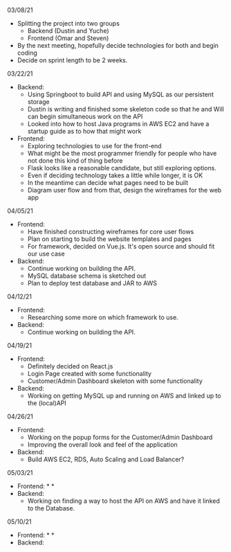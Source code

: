 03/08/21
* Splitting the project into two groups
	* Backend (Dustin and Yuche)
	* Frontend (Omar and Steven)
* By the next meeting, hopefully decide technologies for both and begin coding
* Decide on sprint length to be 2 weeks.

03/22/21
* Backend:
	* Using Springboot to build API and using MySQL as our persistent storage
	* Dustin is writing and finished some skeleton code so that he and Will can begin simultaneous work on the API
	* Looked into how to host Java programs in AWS EC2 and have a startup guide as to how that might work
* Frontend:
	* Exploring technologies to use for the front-end
	* What might be the most programmer friendly for people who have not done this kind of thing before
	* Flask looks like a reasonable candidate, but still exploring options.
	* Even if deciding technology takes a little while longer, it is OK
	* In the meantime can decide what pages need to be built
	* Diagram user flow and from that, design the wireframes for the web app

04/05/21
* Frontend:
	* Have finished constructing wireframes for core user flows
	* Plan on starting to build the website templates and pages
	* For framework, decided on Vue.js. It's open source and should fit our use case
* Backend:
	* Continue working on building the API.
	* MySQL database schema is sketched out
	* Plan to deploy test database and JAR to AWS


04/12/21
* Frontend:
	* Researching some more on which framework to use.
* Backend:
	* Continue working on building the API.


04/19/21
* Frontend:
	* Definitely decided on React.js
	* Login Page created with some functionality
	* Customer/Admin Dashboard skeleton with some functionality
* Backend:
	* Working on getting MySQL up and running on AWS and linked up to the (local)API


04/26/21
* Frontend:
	* Working on the popup forms for the Customer/Admin Dashboard
	* Improving the overall look and feel of the application
* Backend:
	* Build AWS EC2, RDS, Auto Scaling and Load Balancer?



05/03/21
* Frontend:
	*
	*
* Backend:
	* Working on finding a way to host the API on AWS and have it linked to the Database.


05/10/21
* Frontend:
	*
	*
* Backend:








